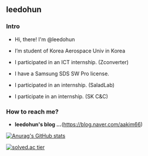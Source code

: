 ## leedohun

### Intro

- Hi, there! I'm @leedohun

- I’m student of Korea Aerospace Univ in Korea

- I participated in an ICT internship. (Zconverter)

- I have a Samsung SDS SW Pro license.

- I participated in an internship. (SaladLab)

- I participate in an internship. (SK C&C)

### How to reach me?

- **leedohun's blog ...**(https://blog.naver.com/aakim66)

[![Anurag's GitHub stats](https://github-readme-stats.vercel.app/api?username=leedohun&show_icons=true&theme=radical)](https://github.com/anuraghazra/github-readme-stats)

[![solved.ac tier](http://mazassumnida.wtf/api/v2/generate_badge?boj=dlehgns011)](https://solved.ac/dlehgns011)



<!--
**leedohun/leedohun** is a ✨ _special_ ✨ repository because its `README.md` (this file) appears on your GitHub profile.

Here are some ideas to get you started:

- 🔭 I’m currently working on ...
- 🌱 I’m currently learning ...
- 👯 I’m looking to collaborate on ...
- 🤔 I’m looking for help with ...
- 💬 Ask me about ...
- 📫 How to reach me: ...
- 😄 Pronouns: ...
- ⚡ Fun fact: ...
-->

